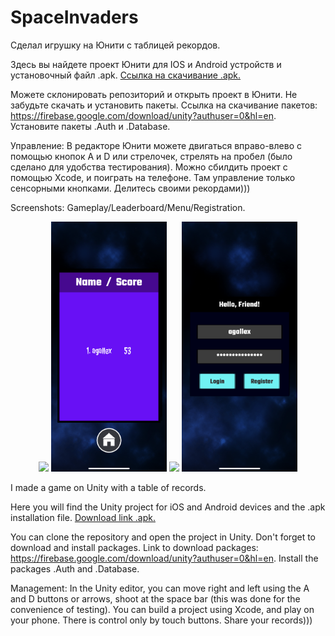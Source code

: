 # SpaceInvaders
Сделал игрушку на Юнити с таблицей рекордов.

Здесь вы найдете проект Юнити для IOS и Android устройств и установочный файл .apk. [Ссылка на скачивание .apk.](https://github.com/agallex/SpaceInvaders/blob/UnityProject/SpaceInvaders.apk)

Можете склонировать репозиторий и открыть проект в Юнити. Не забудьте скачать и установить пакеты. Ссылка на скачивание пакетов: https://firebase.google.com/download/unity?authuser=0&hl=en. Установите пакеты .Auth и .Database.

Управление:
В редакторе Юнити можете двигаться вправо-влево с помощью кнопок A и D или стрелочек, стрелять на пробел (было сделано для удобства тестирования).
Можно сбилдить проект с помощью Xcode, и поиграть на телефоне. Там управление только сенсорными кнопками.
Делитесь своими рекордами)))

Screenshots: Gameplay/Leaderboard/Menu/Registration.

<div align="center">
<img src="PhotosFromTheGame/gameplay.PNG" height="400">
<img src="PhotosFromTheGame/leaderboard.PNG" height="400">
<img src="PhotosFromTheGame/menu.PNG" height="400">
<img src="PhotosFromTheGame/registration.PNG" height="400">
</div>

I made a game on Unity with a table of records.

Here you will find the Unity project for iOS and Android devices and the .apk installation file. [Download link .apk.](https://github.com/agalex/SpaceInvaders/blob/UnityProject/SpaceInvaders.apk)

You can clone the repository and open the project in Unity. Don't forget to download and install packages. Link to download packages: https://firebase.google.com/download/unity?authuser=0&hl=en. Install the packages .Auth and .Database.

Management:
In the Unity editor, you can move right and left using the A and D buttons or arrows, shoot at the space bar (this was done for the convenience of testing).
You can build a project using Xcode, and play on your phone. There is control only by touch buttons.
Share your records)))
